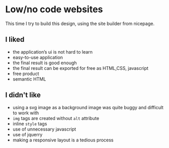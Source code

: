 # Low/no code websites
This time I try to build this design, using the site builder from nicepage. 

## I liked
- the application’s ui is not hard to learn
- easy-to-use application
- the final result is good enough
- the final result can be exported for free as HTML,CSS, javascript
- free product
- semantic HTML 

## I didn't like
- using a svg image as a background image was quite buggy and difficult to work with
- `img` tags are created without `alt` attribute
- inline `style` tags
- use of unnecessary javascript
- use of jquerry
- making a responsive layout is a tedious process 
